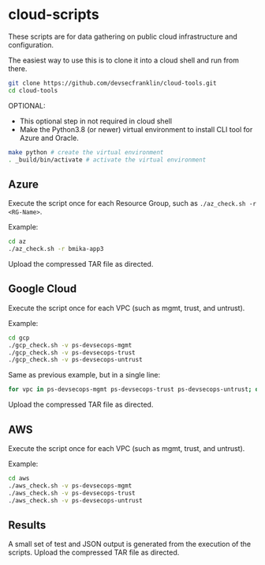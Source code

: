 # cloud-scripts

These scripts are for data gathering on public cloud infrastructure and configuration.

The easiest way to use this is to clone it into a cloud shell and run from there.

```sh
git clone https://github.com/devsecfranklin/cloud-tools.git
cd cloud-tools
```

OPTIONAL: 

- This optional step in not required in cloud shell
- Make the Python3.8 (or newer) virtual environment to install CLI tool for Azure and Oracle.

```sh
make python # create the virtual environment
. _build/bin/activate # activate the virtual environment
```

## Azure

Execute the script once for each Resource Group, such as `./az_check.sh -r <RG-Name>`.

Example:

```sh
cd az
./az_check.sh -r bmika-app3
```

Upload the compressed TAR file as directed.

## Google Cloud

Execute the script once for each VPC (such as mgmt, trust, and untrust).

Example: 

```sh
cd gcp
./gcp_check.sh -v ps-devsecops-mgmt
./gcp_check.sh -v ps-devsecops-trust
./gcp_check.sh -v ps-devsecops-untrust
```

Same as previous example, but in a single line:

```sh
for vpc in ps-devsecops-mgmt ps-devsecops-trust ps-devsecops-untrust; do ./gcp_check.sh -v ${vpc}; done
```

Upload the compressed TAR file as directed.

## AWS

Execute the script once for each VPC (such as mgmt, trust, and untrust).

Example: 

```sh
cd aws
./aws_check.sh -v ps-devsecops-mgmt
./aws_check.sh -v ps-devsecops-trust
./aws_check.sh -v ps-devsecops-untrust
```

## Results

A small set of test and JSON output is generated from the execution of the
scripts. Upload the compressed TAR file as directed.

